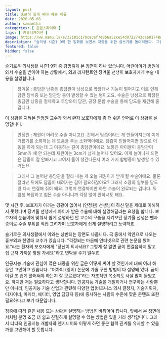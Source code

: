 ```yaml
---
layout: post
title: 충분히 쉽게 써야 하는 이유
date: 2020-05-08
author: samantha
categories: [ 콘텐츠라이터 ]
tags: [ 커뮤니케이션 ]
image: https://ww.namu.la/s/32181c17bca3ef7e8b6a52ce54d0722743ca681748d775a356f990fe84a2637b8bab824e18b553d0294f9dc9f23a691f53256350293b6f3490ab4e573fd95a2afbd4cfe7204c9d00281e6254614249ce7cf89f739d79849e57ab378bd7c822708ebadd55d6449009454ffcf2cf8e5871
description: "슬의생 시즌1 9화 한 일화를 보면서 대중을 위한 글쓰기를 돌이켜봤다. 그럴 필요가 없다는 말에 사실 동의하지 않는다. 누구나 정보에 쉽게 접근할 권리가 있다. 그렇다면 누군가는 쉽게 쓸 필요가 있다. 글 쓰는 걸 업으로 삼는 사람이라면 더욱 사명감을 가질 필요가 있다."
featured: false
hidden: false
---
```


슬기로운 의사생활 시즌1 9화 중 감명깊게 본 장면이 하나 있습니다. 어린아이가 병원에 와서 수술을 받아야 하는 상황에서, 외과 레지턴트인 장겨울 선생이 보호자에게 수술 내용을 설명합니다.

>장겨울 : 총담관 낭종은 총담관이 낭성으로 학장돼서 기능이 떨어지고 이로 인해 담관 담석증 또는 담관암 등이 발생할 수 있는 병이고요. 수술은 낭성으로 확장된 총담관 낭종을 절제하고 루앙와이 담관, 공장 문합 수술을 통해 담도를 재건해 줄 겁니다.

이 상황을 지켜본 안정원 교수가 와서 환자 보호자에게 좀 더 쉬운 언어로 이 상황을 설명합니다.

>안정원 : 재원이 어려운 수술 아니고요. 간에서 담즙이라는 게 만들어지는데 이게 기름기를 소화하는 데 도움을 주는 소화액이에요. 담즙이 만들어지면 장으로 이동을 하게 되는데 그 이동하는 길이 총담관이에요. 보통은 아이들이 총담관이 5mm가 채 안 되는데 재원이는 3cm가 넘게 늘어나 있어요. 이게 늘어나게 되면은 담즙이 잘 안빠지고 고여서 돌이 생긴다든지 여러 가지 합병증이 발생할 수 있거든요.

>그래서 그 늘어난 총담관을 잘라 내는 게 오늘 재원이가 받게 될 수술이에요. 물론 잘라낸 뒤에도 담즙이 내려가는 길이 필요하잖아요? 그래서 소장의 일부를 담도랑 다시 연결해 줘야 돼요. 그렇게 연결까지만 하면 수술이 완료되는 겁니다. 뭐 엄청 복잡하고 힘든 수술 아니니까 걱정 많이 안하셔도 돼요.

몇 시간 후, 보호자가 아까는 경황이 없어서 (안정원) 선생님이 하신 말을 제대로 이해하지 못했다며 장겨울 선생에게 아이가 받은 수술에 대해 설명해달라는 요청을 합니다. 보호자의 눈높이에 맞춰서 쉽게 설명하던 안 교수의 모습을 지켜보던 장겨울 선생은 펜과 종이로 수술 부위를 직접 그려가며 보호자에게 쉽게 설명하려고 노력하죠.

슬기로운 의사생활에서 이와는 상반되는 장면도 나옵니다. 극 중에서 악인으로 나오는 흉부외과 천명태 교수가 있습니다. "걱정되는 마음에 인터넷으로 관련 논문을 봤어요."라는 환자의 보호자에게 "당신이 의사세요? 그렇게 잘 알면 굳이 먼걸음하지 말고 집 근처 가까운 병원 가세요"라고 면박을 주기 일쑤죠.

인공지능 기술에 관심이 많은 대중을 위한 글은 어떻게 써야 할 것인가에 대해 여러 해 동안 고민하고 있습니다. "어차피 (영어) 논문에 기술 구현 방법이 다 설명돼 있다. 굳이 이걸 또 쉽게 풀어써야 하는지 잘 모르겠다"라는 자조적인 목소리도 사실 많이 들었고요. 하지만 저는 필요하다고 생각합니다. 인공지능 기술을 개발하거나 연구하는 사람뿐만 아니라, 인공지능 기술 산업과 관련해 다양한 업(비즈니스 의사 결정자, 기술기획자, 디자이너, 마케터, 에디터, 영업 담당자 등)에 종사하는 사람의 수준에 맞춘 콘텐츠 또한 필요하다고 보기 때문입니다.

청중에 따라 같은 내용 또는 상황을 설명하는 방법은 바뀌어야 합니다. 앞에서 본 장면에서처럼 분명 조금 더 쉽고 친절하게 설명할 수 있는 방법은 있을 거라 생각합니다. 그래서 더더욱 인공지능 개발자와 엔지니어와 어떻게 하면 좋은 협력 관계를 유지할 수 있을까를 고민해야 할 듯합니다.
